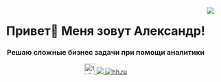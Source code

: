 <img align="right" src="https://visitor-badge.laobi.icu/badge?page_id=fishchukov.fishchukov" />

<h1 align="center">Привет👋 Меня зовут Александр!</h1>


<h3 align="center">Решаю сложные бизнес задачи при помощи аналитики</h3>

<div align="center">
    <a href="https://t.me/a_fishchukov" target="_blank">
    <img src="https://img.shields.io/static/v1?message=Telegram&logo=telegram&label=&color=2CA5E0&logoColor=white&labelColor=&style=for-the-badge" height="25" alt="telegram logo"  />
  </a>
    <a href="mailto:a.fishchukov@gmail.com">
    <img src="https://img.shields.io/badge/Gmail-333333?style=for-the-badge&logo=gmail&logoColor=red" />
  </a>
     <a href="https://orel.hh.ru/resume/475da9b4ff0e21e1460039ed1f5668456d3764" target="_blank">
    <img src="https://img.shields.io/badge/HH-D32F2F?style=for-the-badge&logo=HH&logoColor=FFFFFF" alt="hh.ru" />
  </a>
 </div>

<!--
**fishchukov/fishchukov** is a ✨ _special_ ✨ repository because its `README.md` (this file) appears on your GitHub profile.

Here are some ideas to get you started:

- 🔭 I’m currently working on ...
- 🌱 I’m currently learning ...
- 👯 I’m looking to collaborate on ...
- 🤔 I’m looking for help with ...
- 💬 Ask me about ...
- 📫 How to reach me: ...
- 😄 Pronouns: ...
- ⚡ Fun fact: ...
-->
